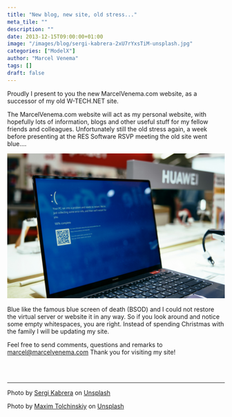 ```yaml
---
title: "New blog, new site, old stress..."
meta_tile: ""
description: ""
date: 2013-12-15T09:00:00+01:00
image: "/images/blog/sergi-kabrera-2xU7rYxsTiM-unsplash.jpg"
categories: ["ModelX"]
author: "Marcel Venema" 
tags: []
draft: false
---
```


Proudly I present to you the new MarcelVenema.com website, as a successor of my old W-TECH.NET site. 

The MarcelVenema.com website will act as my personal website, with hopefully lots of information, blogs and other useful stuff for my fellow friends and colleagues. Unfortunately still the old stress again, a week before presenting at the RES Software RSVP meeting the old site went blue…. 

![BSOD](maxim-tolchinskiy-SA-gNINw0Q4-unsplash.jpg)

Blue like the famous blue screen of death (BSOD) and I could not restore the virtual server or website it in any way. So if you look around and notice some empty whitespaces, you are right. Instead of spending Christmas with the family I will be updating my site.

Feel free to send comments, questions and remarks to marcel@marcelvenema.com Thank you for visiting my site!

&nbsp;  
&nbsp;  

---

Photo by <a href="https://unsplash.com/@skabrera?utm_content=creditCopyText&utm_medium=referral&utm_source=unsplash">Sergi Kabrera</a> on <a href="https://unsplash.com/photos/white-computer-keyboard-2xU7rYxsTiM?utm_content=creditCopyText&utm_medium=referral&utm_source=unsplash">Unsplash</a>

Photo by <a href="https://unsplash.com/@shaikhulud?utm_content=creditCopyText&utm_medium=referral&utm_source=unsplash">Maxim Tolchinskiy</a> on <a href="https://unsplash.com/photos/black-laptop-computer-on-white-table-SA-gNINw0Q4?utm_content=creditCopyText&utm_medium=referral&utm_source=unsplash">Unsplash</a>

&nbsp;
    